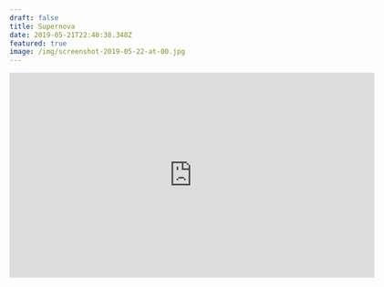 ```yaml
---
draft: false
title: Supernova
date: 2019-05-21T22:40:38.348Z
featured: true
image: /img/screenshot-2019-05-22-at-00.jpg
---
```

<iframe src="https://player.vimeo.com/video/337633086" width="640" height="360" frameborder="0" allow="autoplay; fullscreen" allowfullscreen></iframe>
